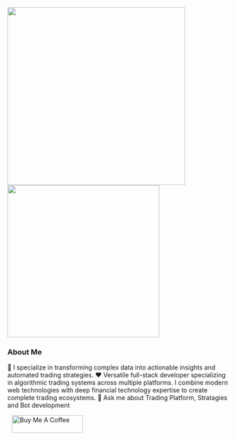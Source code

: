 <p align="start">
  <img src="https://github-readme-stats-pixelwhizs-projects.vercel.app/api?username=pixelwhiz&theme=darcula&hide_border=true&include_all_commits=true&count_private=true&show_icons=true" width="400" />
  <img src="https://github-readme-stats-sigma-five.vercel.app/api/top-langs?username=pixelwhiz&theme=darcula&show_icons=true&hide_border=true&locale=en&layout=compact" width="342" />
</p>

### About Me

👯 I specialize in transforming complex data into actionable insights and automated trading strategies.
❤ Versatile full-stack developer specializing in algorithmic trading systems across multiple platforms. I combine modern web technologies with deep financial technology expertise to create complete trading ecosystems.
💬 Ask me about Trading Platform, Stratagies and Bot development



<a href="https://www.buymeacoffee.com/daffaxcl" target="_blank"><img src="https://cdn.buymeacoffee.com/buttons/v2/default-yellow.png" alt="Buy Me A Coffee" height="40px" width="160px" style="margin-left: 10px" ></a>
